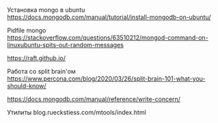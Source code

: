 Установка mongo в ubuntu  
https://docs.mongodb.com/manual/tutorial/install-mongodb-on-ubuntu/  
  
Pidfile mongo  
https://stackoverflow.com/questions/63510212/mongod-command-on-linuxubuntu-spits-out-random-messages  
  
https://raft.github.io/  
  
Работа со split brain'ом  
https://www.percona.com/blog/2020/03/26/split-brain-101-what-you-should-know/  
  
https://docs.mongodb.com/manual/reference/write-concern/  

Утилиты
blog.rueckstiess.com/mtools/index.html
